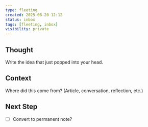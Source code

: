 ```yaml
---
type: fleeting
created: 2025-08-20 12:12
status: inbox
tags: [fleeting, inbox]
visibility: private
---
```


<!--
NOTE: This file uses a static date for validation. For new notes, use:
created: 2025-08-20 12:12
-->

## Thought  
Write the idea that just popped into your head.

## Context  
Where did this come from? (Article, conversation, reflection, etc.)

## Next Step  
- [ ] Convert to permanent note?

